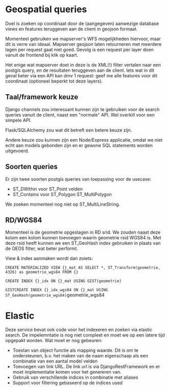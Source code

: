 # Geospatial queries

Doel is zoeken op coordinaat door de (aangegeven) aanwezige database
views en features teruggeven aan de client in geojson formaat.

Momenteel gebruiken we mapserver's WFS mogelijkheden hiervoor, maar dit
is verre van ideaal. Mapserver geojson laten retourneren met meerdere
lagen per request gaat niet goed. Gevolg is een request per layer doen
vanuit de frontend bij klik op kaart.

Het enige wat mapserver doet in deze is de XML(!) filter vertalen naar
een postgis query, en de resultaten teruggeven aan de client. Iets wat
in dit geval beter via een API kan dmv 1 request: geef me alle features
voor dit coordinaat (optioneel beperkt tot deze layers).

## Taal/framework keuze
Django channels zou interessant kunnen zijn te gebruiken voor de search
queries vanuit de client, naast een "normale" API. Wel overkill voor een
simpele API.

Flask/SQLAlchemy zou wat dit betreft een betere keuze zijn.

Andere keuze zou kunnen zijn een Node/Express applicatie, omdat we niet
echt aan models gebonden zijn en er gewone SQL statements worden
uitgevoerd.

## Soorten queries
Er zijn twee soorten postgis queries van toepassing voor de usecase:

* ST_DWithin voor ST_Point velden
* ST_Contains voor ST_Polygon ST_MultiPolygon

We zoeken momenteel nog niet op ST_MultiLineString.

## RD/WGS84
Momenteel is de geometrie opgeslagen in RD srid. We zouden naast deze
kolom een kolom kunnen toevoegen waarin geometrie rsid WGS84 is. Met
deze rsid heeft kunnen we een ST_GeoHash index gebruiken in plaats van
de GEOS filter, wat beter performt.

View & index aanmaken wordt dan zoiets:

`CREATE MATERIALIZED VIEW {}_mat AS SELECT *, ST_Transform(geometrie,
4326) as geometrie_wgs84 FROM {}`

`CREATE INDEX {}_idx ON {}_mat USING GIST(geometrie)`

`GISTCREATE INDEX {}_idx_wgs84 ON {}_mat USING
ST_GeoHash(geometrie_wgs84)`geometrie_wgs84

# Elastic
Deze service bevat ook code voor het indexeren en zoeken via elastic
search. De impelemntatie is nog niet compleet en moet we op een latere
tijd opgepakt worden. Wat moet er nog gebeuren:

- Toestan van object functie als mapping waarde. Dit is om te
  ondersteunen, b.v. het maken van de naam eigenschaap als een
combinatie van een aantal model velden
- Toevoegen van link URL. De link url is via DjangoRestFramework en er
  moet implementatie komen voor het genereren van.
- Gebruik van verschillende indices in combinatie met aliases
- Support voor filtering gebaseerd op de indices used


